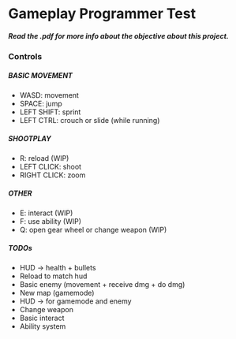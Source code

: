 # Gameplay Programmer Test

##### Read the .pdf for more info about the objective about this project.

### Controls
##### BASIC MOVEMENT
 - WASD:         movement
 - SPACE:        jump
 - LEFT SHIFT:   sprint
 - LEFT CTRL:    crouch or slide (while running)

##### SHOOTPLAY
 - R:            reload (WIP)
 - LEFT CLICK:   shoot
 - RIGHT CLICK:  zoom

##### OTHER
 - E:            interact (WIP)
 - F:            use ability (WIP)
 - Q:            open gear wheel or change weapon (WIP)
 
##### TODOs
 - HUD -> health + bullets
 - Reload to match hud
 - Basic enemy (movement + receive dmg + do dmg)
 - New map (gamemode)
 - HUD -> for gamemode and enemy
 - Change weapon
 - Basic interact
 - Ability system
